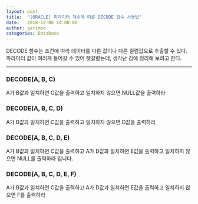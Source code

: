 ```yaml
---
layout: post
title:  "[ORACLE] 파라미터 개수에 따른 DECODE 함수 사용법"
date:   2018-12-06 14:08:00
author: garimoo
categories: Database
---
```


DECODE 함수는 조건에 따라 데이터를 다른 값이나 다른 컬럼값으로 추출할 수 있다.
파라미터 값이 여러개 들어갈 수 있어 헷갈렸는데, 생각난 김에 정리해 보려고 한다.

-------------

### DECODE(A, B, C)

A가 B값과 일치하면 C값을 출력하고
일치하지 않으면 NULL값을 출력하라

### DECODE(A, B, C, D)

A가 B값과 일치하면 C값을 출력하고
일치하지 않으면 D값을 출력하라

### DECODE(A, B, C, D, E)

A가 B값과 일치하면 C값을 출력하고
A가 D값과 일치하면 E값을 출력하고
일치하지 않으면 NULL를 출력하라 입니다.

### DECODE(A, B, C, D, E, F)

A가 B값과 일치하면 C값을 출력하고
A가 D값과 일치하면 E값을 출력하고
일치하지 않으면 F를 출력하라
